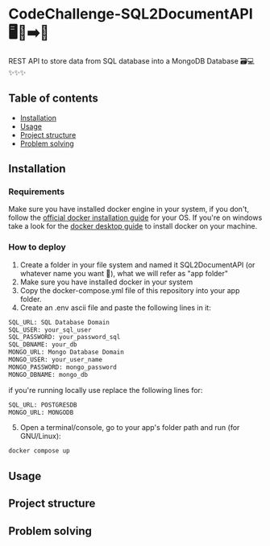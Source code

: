 # CodeChallenge-SQL2DocumentAPI 🖥️💾➡️📄  
REST API to store data from SQL database into a MongoDB Database 🗃️💻 ✨✨✨

## Table of contents
- [Installation](#installation)
- [Usage](#usage)
- [Project structure](#Project_structure)
- [Problem solving](#Problem_solving)

## Installation

### Requirements

Make sure you have installed docker engine in your system, if you don't, follow the [official docker installation guide](https://docs.docker.com/engine/install) for your OS.
If you're on windows take a look for the [docker desktop guide](https://docs.docker.com/desktop/) to install docker on your machine.


### How to deploy

1. Create a folder in your file system and named it SQL2DocumentAPI (or whatever name you want 🤣), what we will refer as "app folder"
2. Make sure you have installed docker in your system 
3. Copy the docker-compose.yml file of this repository into your app folder.
4. Create an .env ascii file and paste the following lines in it:
```bash
SQL_URL: SQL Database Domain
SQL_USER: your_sql_user
SQL_PASSWORD: your_password_sql
SQL_DBNAME: your_db
MONGO_URL: Mongo Database Domain
MONGO_USER: your_user_name
MONGO_PASSWORD: mongo_password
MONGO_DBNAME: mongo_db
```
if you're running locally use replace the following lines for:
```bash
SQL_URL: POSTGRESDB
MONGO_URL: MONGODB
```
5. Open a terminal/console, go to your app's folder path and run (for GNU/Linux):
```bash
docker compose up
```


## Usage

## Project structure


## Problem solving


